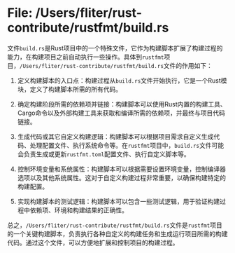 # File: /Users/fliter/rust-contribute/rustfmt/build.rs

文件`build.rs`是Rust项目中的一个特殊文件，它作为构建脚本扩展了构建过程的能力，在构建项目之前自动执行一些操作。具体到`rustfmt`项目，`/Users/fliter/rust-contribute/rustfmt/build.rs`文件的作用如下：

1. 定义构建脚本的入口点：构建过程从`build.rs`文件开始执行，它是一个Rust模块，定义了构建脚本所需的所有代码。

2. 确定构建阶段所需的依赖项并链接：构建脚本可以使用Rust内置的构建工具、Cargo命令以及外部构建工具来获取和编译所需的依赖项，并最终与项目代码链接。

3. 生成代码或其它自定义构建逻辑：构建脚本可以根据项目需求自定义生成代码、处理配置文件、执行系统命令等。在`rustfmt`项目中，`build.rs`文件可能会负责生成或更新`rustfmt.toml`配置文件、执行自定义脚本等。

4. 控制环境变量和系统属性：构建脚本可以根据需要设置环境变量，控制编译器选项以及其他系统属性。这对于自定义构建过程非常重要，以确保构建特定的构建配置。

5. 实现构建脚本的测试逻辑：构建脚本可以包含一些测试逻辑，用于验证构建过程中依赖项、环境和构建结果的正确性。

总之，`/Users/fliter/rust-contribute/rustfmt/build.rs`文件是`rustfmt`项目的一个关键构建脚本，负责执行各种自定义的构建任务和生成运行项目所需的构建代码。通过这个文件，可以方便地扩展和控制项目的构建过程。

